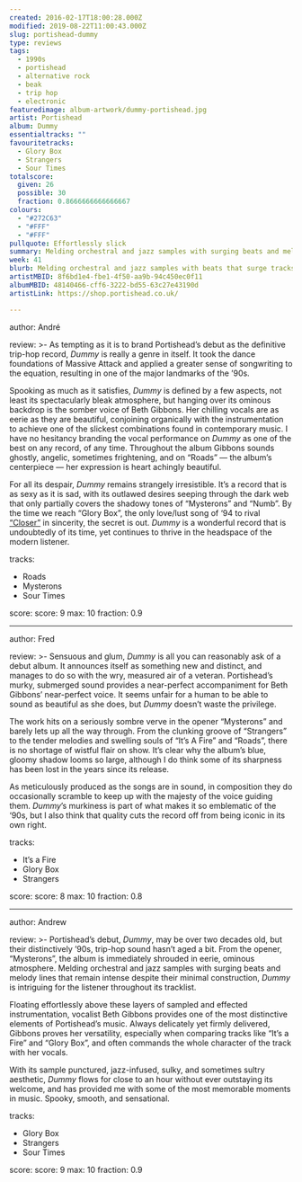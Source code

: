 ```yaml
---
created: 2016-02-17T18:00:28.000Z
modified: 2019-08-22T11:00:43.000Z
slug: portishead-dummy
type: reviews
tags:
  - 1990s
  - portishead
  - alternative rock
  - beak
  - trip hop
  - electronic
featuredimage: album-artwork/dummy-portishead.jpg
artist: Portishead
album: Dummy
essentialtracks: ""
favouritetracks:
  - Glory Box
  - Strangers
  - Sour Times
totalscore:
  given: 26
  possible: 30
  fraction: 0.8666666666666667
colours:
  - "#272C63"
  - "#FFF"
  - "#FFF"
pullquote: Effortlessly slick
summary: Melding orchestral and jazz samples with surging beats and melody lines that remain intense despite their minimal construction, Dummy is intriguing for the listener throughout its tracklist.
week: 41
blurb: Melding orchestral and jazz samples with beats that surge tracks forward, Dummy remains intriguing for the listener throughout. An iconic album.
artistMBID: 8f6bd1e4-fbe1-4f50-aa9b-94c450ec0f11
albumMBID: 48140466-cff6-3222-bd55-63c27e43190d
artistLink: https://shop.portishead.co.uk/

---
```


author: André

review: >-
  As tempting as it is to brand Portishead’s debut as the definitive trip-hop record, *Dummy* is really a genre in itself. It took the dance foundations of Massive Attack and applied a greater sense of songwriting to the equation, resulting in one of the major landmarks of the ’90s. 
  
  Spooking as much as it satisfies, *Dummy* is defined by a few aspects, not least its spectacularly bleak atmosphere, but hanging over its ominous backdrop is the somber voice of Beth Gibbons. Her chilling vocals are as eerie as they are beautiful, conjoining organically with the instrumentation to achieve one of the slickest combinations found in contemporary music. I have no hesitancy branding the vocal performance on *Dummy* as one of the best on any record, of any time. Throughout the album Gibbons sounds ghostly, angelic, sometimes frightening, and on “Roads” — the album’s centerpiece — her expression is heart achingly beautiful. 
  
  For all its despair, *Dummy* remains strangely irresistible. It’s a record that is as sexy as it is sad, with its outlawed desires seeping through the dark web that only partially covers the shadowy tones of “Mysterons” and “Numb”. By the time we reach “Glory Box”, the only love/lust song of ‘94 to rival [“Closer”](/reviews/nine-inch-nails-the-downward-spiral/) in sincerity, the secret is out. *Dummy* is a wonderful record that is undoubtedly of its time, yet continues to thrive in the headspace of the modern listener.

tracks:
  - Roads
  - ­Mysterons
  - ­Sour Times

score:
  score: 9
  max: 10
  fraction: 0.9

---

author: Fred

review: >-
  Sensuous and glum, *Dummy* is all you can reasonably ask of a debut album. It announces itself as something new and distinct, and manages to do so with the wry, measured air of a veteran. Portishead’s murky, submerged sound provides a near-perfect accompaniment for Beth Gibbons’ near-perfect voice. It seems unfair for a human to be able to sound as beautiful as she does, but *Dummy* doesn’t waste the privilege. 
  
  The work hits on a seriously sombre verve in the opener “Mysterons” and barely lets up all the way through. From the clunking groove of “Strangers” to the tender melodies and swelling souls of “It’s A Fire” and “Roads”, there is no shortage of wistful flair on show. It’s clear why the album’s blue, gloomy shadow looms so large, although I do think some of its sharpness has been lost in the years since its release. 
  
  As meticulously produced as the songs are in sound, in composition they do occasionally scramble to keep up with the majesty of the voice guiding them. *Dummy*’s murkiness is part of what makes it so emblematic of the ‘90s, but I also think that quality cuts the record off from being iconic in its own right.

tracks:
  - It’s a Fire
  - ­Glory Box
  - ­Strangers

score:
  score: 8
  max: 10
  fraction: 0.8

---

author: Andrew

review: >-
  Portishead’s debut, *Dummy*, may be over two decades old, but their distinctively ’90s, trip-hop sound hasn’t aged a bit. From the opener, “Mysterons”, the album is immediately shrouded in eerie, ominous atmosphere. Melding orchestral and jazz samples with surging beats and melody lines that remain intense despite their minimal construction, *Dummy* is intriguing for the listener throughout its tracklist. 
  
  Floating effortlessly above these layers of sampled and effected instrumentation, vocalist Beth Gibbons provides one of the most distinctive elements of Portishead’s music. Always delicately yet firmly delivered, Gibbons proves her versatility, especially when comparing tracks like “It’s a Fire” and “Glory Box”, and often commands the whole character of the track with her vocals. 
  
  With its sample punctured, jazz-infused, sulky, and sometimes sultry aesthetic, *Dummy* flows for close to an hour without ever outstaying its welcome, and has provided me with some of the most memorable moments in music. Spooky, smooth, and sensational.

tracks:
  - Glory Box
  - ­Strangers
  - ­Sour Times

score:
  score: 9
  max: 10
  fraction: 0.9
